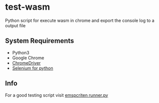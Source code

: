 # test-wasm
Python script for execute wasm in chrome and export the console log to a output file

## System Requirements

* Python3
* Google Chrome
* [ChromeDriver](https://chromedriver.chromium.org/)
* [Selenium for python](https://pypi.org/project/selenium/)


## Info
For a good testing script visit [emspcriten runner.py](https://github.com/emscripten-core/emscripten/blob/master/tests/runner.py)
